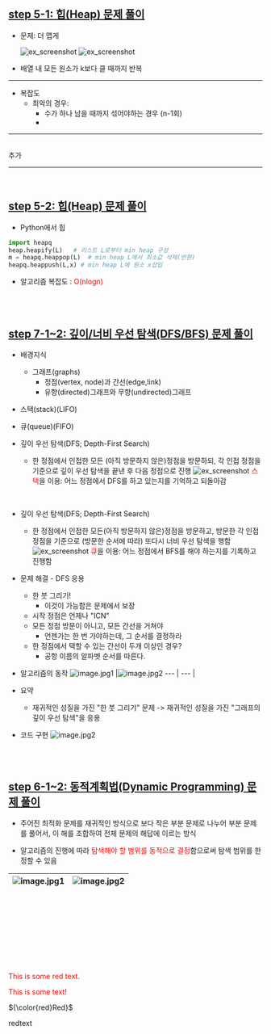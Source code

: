 ## <u>step 5-1: 힙(Heap) 문제 풀이</u>

- 문제: 더 맵게

  ![ex_screenshot](./img/1.PNG)
  ![ex_screenshot](./img/2.PNG)

- 배열 내 모든 원소가 k보다 클 때까지 반복

---

- 복잡도
  - 최악의 경우:
    - 수가 하나 남을 때까지 섞어야하는 경우 (n-1회)
    -

---

<br>
추가

<br>

---

<br>

## <u>step 5-2: 힙(Heap) 문제 풀이</u>

- Python에서 힙

```python
import heapq
heap.heapify(L)   # 리스트 L로부터 min heap 구성
m = heapq.heappop(L)  # min heap L에서 최소값 삭제(반환)
heapq.heappush(L,x) # min heap L에 원소 x삽입

```

- 알고리즘 복잡도 : <span style="color:red">O(nlogn)</span>

<br>
<br>

## <u>step 7-1~2: 깊이/너비 우선 탐색(DFS/BFS) 문제 풀이</u>

- 배경지식
  - 그래프(graphs)
    - 정점(vertex, node)과 간선(edge,link)
    - 유향(directed)그래프와 무향(undirected)그래프
- 스택(stack)(LIFO)
- 큐(queue)(FIFO)

- 깊이 우선 탐색(DFS; Depth-First Search)
  - 한 정점에서 인접한 모든 (아직 방문하지 않은)정점을 방문하되, 각 인접
    정점을 기준으로 깊이 우선 탐색을 끝낸 후 다음 정점으로 진행
    ![ex_screenshot](./img/3.PNG)
    <span style="color:red">스택</span>을 이용: 어느 정점에서 DFS를 하고
    있는지를 기억하고 되돌아감

<br>

- 깊이 우선 탐색(DFS; Depth-First Search)

  - 한 정점에서 인접한 모든(아직 방문하지 않은)정점을 방문하고, 방문한 각
    인접 정점을 기준으로 (방문한 순서에 따라) 또다시 너비 우선 탐색을 행함
    ![ex_screenshot](./img/4.PNG)
    <span style="color:red">큐</span>을 이용: 어느 정점에서 BFS를 해야 하는지를 기록하고 진행함

- 문제 해결 - DFS 응용
  - 한 붓 그리기!
    - 이것이 가능함은 문제에서 보장
  - 시작 정점은 언제나 "ICN"
  - 모든 정점 방문이 아니고, 모든 간선을 거쳐야
    - 언젠가는 한 번 가야하는데, 그 순서를 결정하라
  - 한 정점에서 택할 수 있는 간선이 두개 이상인 경우?
    - 공항 이름의 알파벳 순서를 따른다.
- 알고리즘의 동작
  ![image.jpg1](./img/5.PNG) |![image.jpg2](./img/6.PNG)
  --- | --- |
  <br>

- 요약
  - 재귀적인 성질을 가진 "한 붓 그리기" 문제
    -> 재귀적인 성질을 가진
    "그래프의 깊이 우선 탐색"을 응용
- 코드 구현
  ![image.jpg2](./img/7.PNG)

<br>
<br>

## <u>step 6-1~2: 동적계획법(Dynamic Programming) 문제 풀이</u>

- 주어진 최적화 문제를 재귀적인 방식으로 보다 작은 부분 문제로 나누어
  부분 문제를 풀어서, 이 해를 조합하여 전체 문제의 해답에 이르는 방식

- 알고리즘의 진행에 따라 <span style="color:red">탐색해야 할 범위를 동적으로 결정</span>함으로써 탐색
  범위를 한정할 수 있음

| ![image.jpg1](./img/8.PNG) | ![image.jpg2](./img/9.PNG) |
| -------------------------- | -------------------------- |

<br>
<br>
<br>
<br>
<br>
<br>
<br>
<br>

<p style='color:red'>This is some red text.</p>
<font color="red">This is some text!</font>

${\color{red}Red}$

<span color="red">redtext</span>
